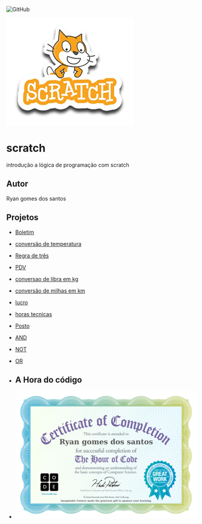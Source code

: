 ![GitHub](https://img.shields.io/github/license/ryangsantos/scratch?style=fla-square)

![sracth](https://github.com/ryangsantos/scratch/blob/main/assets/icones/scratch.png)

# scratch
introdução a lógica de programação com scratch
## Autor
Ryan gomes dos santos
## Projetos 
- [Boletim](https://scratch.mit.edu/projects/881967590/)
- [conversão de temperatura](https://scratch.mit.edu/projects/882615973/)
- [Regra de três](https://scratch.mit.edu/projects/882634520/)
- [PDV](https://scratch.mit.edu/projects/883235754/)
- [conversao de libra em kg](https://scratch.mit.edu/projects/884620190/)
- [conversão de milhas em km](https://scratch.mit.edu/projects/884617368/)
- [lucro](https://scratch.mit.edu/projects/884628386/)
- [horas tecnicas](https://scratch.mit.edu/projects/885318348/)
- [Posto](https://scratch.mit.edu/projects/887262355/)
- [AND](https://scratch.mit.edu/projects/888053886/)
- [NOT](https://scratch.mit.edu/projects/888075241/)
- [OR](https://scratch.mit.edu/projects/888069425/)
  
- ## A Hora do código
- ![certificado](https://github.com/ryangsantos/scratch/blob/main/assets/icones/certificado%20online%20ryan.jpg)
